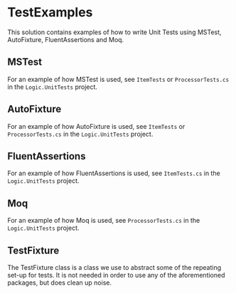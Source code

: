 # TestExamples
This solution contains examples of how to write Unit Tests using MSTest, AutoFixture, FluentAssertions and Moq.

## MSTest
For an example of how MSTest is used, see `ItemTests` or `ProcessorTests.cs` in the `Logic.UnitTests` project.

## AutoFixture
For an example of how AutoFixture is used, see `ItemTests` or `ProcessorTests.cs` in the `Logic.UnitTests` project.

## FluentAssertions
For an example of how FluentAssertions is used, see `ItemTests.cs` in the `Logic.UnitTests` project.

## Moq
For an example of how Moq is used, see `ProcessorTests.cs` in the `Logic.UnitTests` project.

## TestFixture
The TestFixture class is a class we use to abstract some of the repeating set-up for tests.
It is not needed in order to use any of the aforementioned packages, but does clean up noise.
